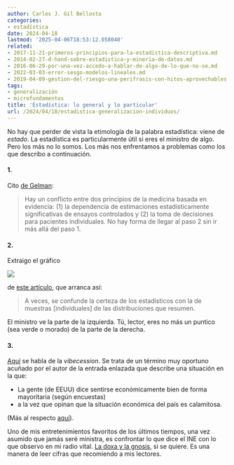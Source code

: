 ```yaml
---
author: Carlos J. Gil Bellosta
categories:
- estadística
date: 2024-04-18
lastmod: '2025-04-06T18:53:12.058040'
related:
- 2017-11-21-primeros-principios-para-la-estadistica-descriptiva.md
- 2014-02-27-d-hand-sobre-estadistica-y-mineria-de-datos.md
- 2016-06-29-por-una-vez-accedo-a-hablar-de-algo-de-lo-que-no-se.md
- 2022-03-03-error-sesgo-modelos-lineales.md
- 2019-04-09-gestion-del-riesgo-una-perifrasis-con-hitos-aprovechables.md
tags:
- generalización
- microfundamentos
title: 'Estadística: lo general y lo particular'
url: /2024/04/18/estadistica-generalizacion-individuos/
---
```


No hay que perder de vista la etimología de la palabra estadística: viene de _estado_. La estadística es particularmente útil si eres el ministro de algo. Pero los más no lo somos. Los más nos enfrentamos a problemas como los que describo a continuación.

#### 1.

Cito [de Gelman](https://statmodeling.stat.columbia.edu/2024/04/03/bayesian-workflow-some-progress-and-open-questions-and-causal-inference-as-generalization-my-two-upcoming-talks-at-cmu/):

> Hay un conflicto entre dos principios de la medicina basada en evidencia: (1) la dependencia de estimaciones estadísticamente significativas de ensayos controlados y (2) la toma de decisiones para pacientes individuales. No hay forma de llegar al paso 2 sin ir más allá del paso 1.

#### 2.

Extraigo el gráfico

![](/wp-uploads/2024/datos_vs_resumen.jpg#center)

de [este artículo](https://statmodeling.stat.columbia.edu/2023/08/16/confusions-about-inference-prediction-and-probability-of-superiority/), que arranca así:

> A veces, se confunde la certeza de los estadísticos con la de muestras [individuales] de las distribuciones que resumen.

El ministro ve la parte de la izquierda. Tú, lector, eres no más un puntico (sea verde o morado) de la parte de la derecha.


#### 3.

[Aquí](https://thezvi.wordpress.com/2024/03/26/economics-roundup-1/) se habla de la _vibecession_. Se trata de un término muy oportuno acuñado por el autor de la entrada enlazada que describe una situación en la que:
* La gente (de EEUU) dice sentirse económicamente bien de forma mayoritaria (según encuestas)
* a la vez que opinan que la situación económica del país es calamitosa.

(Más al respecto [aquí](https://www.themoneyillusion.com/the-wonderful-horrible-economy-economic-policy/)).

Uno de mis entretenimientos favoritos de los últimos tiempos, una vez asumido que jamás seré ministra, es confrontar lo que dice el INE con lo que observo en mi radio vital. [La doxa y la gnosis](https://datanalytics.com/2022/04/07/doxa-episteme-gnosis-interpretacion-bayesiana/), si se quiere. Es una manera de leer cifras que recomiendo a mis lectores.
